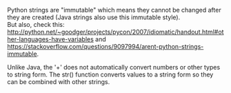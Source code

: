 Python strings are "immutable" which means they cannot be changed after they are created (Java strings also use this immutable style).  
But also, check this: http://python.net/~goodger/projects/pycon/2007/idiomatic/handout.html#other-languages-have-variables and  
https://stackoverflow.com/questions/9097994/arent-python-strings-immutable.

Unlike Java, the '+' does not automatically convert numbers or other types to string form. The str() function converts values to a string form so they can be combined with other strings.  

